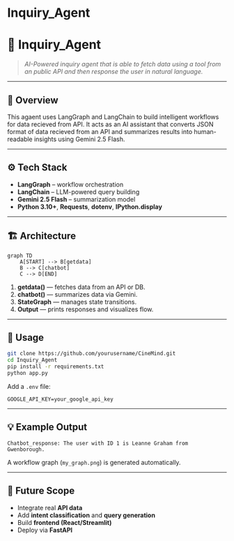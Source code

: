 ﻿# Inquiry_Agent
# 🤖 Inquiry_Agent
> *AI-Powered inquiry agent that is able to fetch data using a tool from an public API and then response the user in natural language.*

---

## 🧠 Overview
This agaent uses LangGraph and LangChain to build intelligent workflows for data recieved from API. It acts as an AI assistant that converts JSON format of data recieved from an API  and summarizes results into human-readable insights using Gemini 2.5 Flash.

---

## ⚙️ Tech Stack
- **LangGraph** – workflow orchestration  
- **LangChain** – LLM-powered query building  
- **Gemini 2.5 Flash** – summarization model  
- **Python 3.10+**, **Requests**, **dotenv**, **IPython.display**

---

## 🏗️ Architecture
```mermaid
graph TD
    A[START] --> B[getdata]
    B --> C[chatbot]
    C --> D[END]
```
1. **getdata()** — fetches data from an API or DB.  
2. **chatbot()** — summarizes data via Gemini.  
3. **StateGraph** — manages state transitions.  
4. **Output** — prints responses and visualizes flow.

---

## 🚀 Usage
```bash
git clone https://github.com/yourusername/CineMind.git
cd Inquiry_Agent
pip install -r requirements.txt
python app.py
```

Add a `.env` file:
```env
GOOGLE_API_KEY=your_google_api_key
```

---

## 💡 Example Output
```
Chatbot_response: The user with ID 1 is Leanne Graham from Gwenborough.
```
A workflow graph (`my_graph.png`) is generated automatically.

---

## 🧩 Future Scope
- Integrate real **API data**  
- Add **intent classification** and **query generation**  
- Build **frontend (React/Streamlit)**  
- Deploy via **FastAPI**


